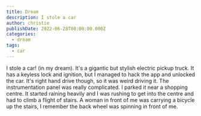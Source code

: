 ```yaml
---
title: Dream
description: I stole a car
author: christie
publishDate: 2022-06-28T00:00:00.000Z
categories:
  - dream
tags:
  - car
---
```


I stole a car! (in my dream). It's a gigantic but stylish electric pickup truck. It has a keyless lock and ignition, but I managed to hack the app and unlocked the car. It's right hand drive though, so it was weird driving it. The instrumentation panel was really complicated. I parked it near a shopping centre. It started raining heavily and I was rushing to get into the centre and had to climb a flight of stairs. A woman in front of me was carrying a bicycle up the stairs, I remember the back wheel was spinning in front of me.
